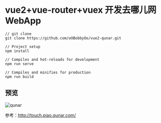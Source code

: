 # vue2+vue-router+vuex 开发去哪儿网 WebApp

```
// git clone
git clone https://github.com/oOBobbyOo/vue2-qunar.git

// Project setup
npm install

// Compiles and hot-reloads for development
npm run serve

// Compiles and minifies for production
npm run build
```

## 预览

![qunar](./src/assets/qunar.gif)

参考：http://touch.piao.qunar.com/
